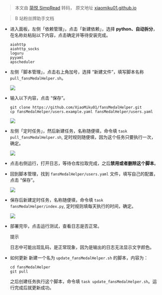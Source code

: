 > 本文由 [简悦 SimpRead](http://ksria.com/simpread/) 转码， 原文地址 [xiaomiku01.github.io](https://xiaomiku01.github.io/fansMedalHelperVersion/guide/qinglong.html)

> B 站粉丝牌助手文档

*   进入面板，左侧「依赖管理」，点击「新建依赖」，选择 **python、自动拆分**，在名称处粘贴以下内容，点击确定并等待安装完成。
    
    ```
    aiohttp 
    aiohttp_socks
    loguru 
    pyyaml 
    apscheduler
    ```
    
*   左侧「脚本管理」，点击右上角加号，选择 “新建文件”，填写脚本名称 `pull_fansMedalHelper.sh`。
    
    ![](https://xiaomiku01.github.io/fansMedalHelperVersion/assets/image1.e5beb31c.png)
    
*   输入以下内容，点击 “保存”。
    
    ```
    git clone https://github.com/XiaoMiku01/fansMedalHelper.git
    cp fansMedalHelper/users.example.yaml fansMedalHelper/users.yaml
    ```
    
    ![](https://xiaomiku01.github.io/fansMedalHelperVersion/assets/image2.c305351c.png)
    
*   左侧「定时任务」，然后新建任务，名称随便填，命令填 `task pull_fansMedalHelper.sh`, 定时规则随便填，因为这个任务只要执行一次，确定。
    
    ![](https://xiaomiku01.github.io/fansMedalHelperVersion/assets/image3.994e084c.png)
    
*   点击右侧运行，打开日志，等待仓库拉取完成，之后**禁用或者删除这个脚本**。
    
*   回到脚本管理，找到 `fansMedalHelper/users.yaml` 文件，填写自己的配置，点击 “保存”。
    
    ![](https://xiaomiku01.github.io/fansMedalHelperVersion/assets/image5.80b03f9b.png)
    
*   保存后新建定时任务，名称随便填，命令填 `task fansMedalHelper/index.py`, 定时规则填每天执行的时间，确定。
    
    ![](https://xiaomiku01.github.io/fansMedalHelperVersion/assets/image6.d022c2ec.png)
    
*   部署完毕，点击运行测试，查看日志是否正常。
    
    提示
    
    日志中可能出现乱码，是正常现象，因为是输出的日志无法显示文字颜色。
    
*   如何更新 新建一个名为 `update_fansMedalHelper.sh` 的脚本，内容为：
    
    ```
    cd fansMedalHelper
    git pull
    ```
    
    之后创建任务执行这个脚本，命令填 `task update_fansMedalHelper.sh`。运行完成后就更新成功。